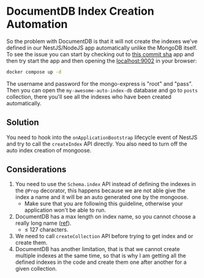 # DocumentDB Index Creation Automation

So the problem with DocumentDB is that it will not create the indexes we've defined in our NestJS/NodeJS app automatically unlike the MongoDB itself. To see the issue you can start by checking out to [this commit sha](https://github.com/kasir-barati/nestjs-materials/tree/21c9227a2c2e5b114fd0edefa7146a55afc1d1c0/microservices/grpc/apps/file-upload/src/app) app and then try start the app and then opening the [localhost:9002](http://localhost:9002) in your browser:

```bash
docker compose up -d
```

The username and password for the mongo-express is "root" and "pass". Then you can open the `my-awesome-auto-index-db` database and go to `posts` collection, there you'll see all the indexes who have been created automatically.

## Solution

You need to hook into the `onApplicationBootstrap` lifecycle event of NestJS and try to call the `createIndex` API directly. You also need to turn off the auto index creation of mongoose.

## Considerations

1. You need to use the `Schema.index` API instead of defining the indexes in the `@Prop` decorator, this happens because we are not able give the index a name and it will be an auto generated one by the mongoose.
   - Make sure that you are following this guideline, otherwise your application won't be able to run.
2. DocumentDB has a max length on index name, so you cannot choose a really long name ([ref](https://docs.aws.amazon.com/documentdb/latest/developerguide/limits.html#limits-cluster)).
   - ≤ 127 characters.
3. We need to call `createCollection` API before trying to get index and or create them.
4. DocumentDB has another limitation, that is that we cannot create multiple indexes at the same time, so that is why I am getting all the defined indexes in the code and create them one after another for a given collection.
